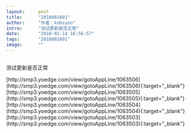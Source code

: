 ```yaml
---
layout:     post
title:      "2018081601"
author:     "作者：knbsyoo"
intro:      "测试更新是否正常"
date:       "2018-02-14 16:56:57"
tags:       "2018081601"
image:      ""
---
```

<div style="text-align: center">
<p><img src=""/></p>
</div>
<p class="post-meta">
<span>测试更新是否正常</span>
</p>
[http://smp3.yoedge.com/view/gotoAppLine/1063506](http://smp3.yoedge.com/view/gotoAppLine/1063506){:target="_blank"}
[http://smp3.yoedge.com/view/gotoAppLine/1063505](http://smp3.yoedge.com/view/gotoAppLine/1063505){:target="_blank"}
[http://smp3.yoedge.com/view/gotoAppLine/1063504](http://smp3.yoedge.com/view/gotoAppLine/1063504){:target="_blank"}
[http://smp3.yoedge.com/view/gotoAppLine/1063503](http://smp3.yoedge.com/view/gotoAppLine/1063503){:target="_blank"}


